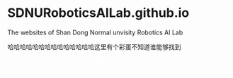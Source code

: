 # SDNURoboticsAILab.github.io

The websites of Shan Dong Normal unvisity Robotics AI Lab</br>

哈哈哈哈哈哈哈哈哈哈哈哈哈哈这里有个彩蛋不知道谁能够找到



<span style="color:white">W9XZXJZ5ZlZ5YVdFb9YNcNd9dhc9YNd5C=W13l2lWf22Wf2yGplh2l3fGfGp1h2vW0g=</span>







